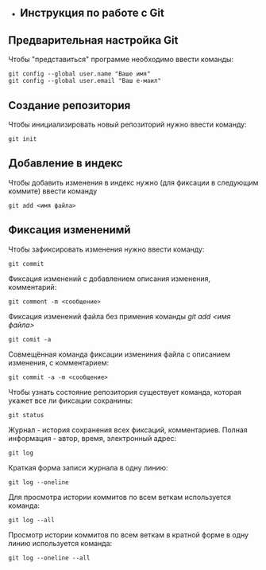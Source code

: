 * ## Инструкция по работе с Git

## Предварительная настройка Git

Чтобы "представиться" программе  необходимо ввести команды:

    git config --global user.name "Ваше имя"
    git config --global user.email "Ваш е-маил"

## Создание репозитория

Чтобы инициализировать новый репозиторий нужно ввести команду:

    git init

## Добавление в индекс

Чтобы добавить изменения в индекс нужно (для фиксации в следующим коммите) ввести команду

    git add <имя файла>

## Фиксация измененимй 

Чтобы зафиксировать изменения нужно ввести команду:

    git commit

Фиксация изменений с добавлением описания изменения, комментарий:

    git comment -m <сообщение>

Фиксация изменений файла без примения команды 
*git add <имя файла>* 

    git comit -a

Совмещённая команда фиксации измениния файла с описанием изменения, с комментарием:

    git commit -a -m <сообщение>

Чтобы узнать состояние репозитория существует команда, которая укажет все ли фиксации сохранины:

    git status

Журнал - история сохранения всех фиксаций, комментариев. Полная информация - автор, время, электронный адрес:

    git log

Краткая форма записи журнала в одну линию:

    git log --oneline

Для просмотра истории коммитов по всем веткам используется команда:

    git log --all

Просмотр истории коммитов по всем веткам  в кратной форме в одну линию используется команда:

    git log --oneline --all



